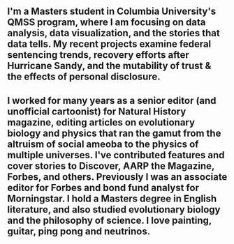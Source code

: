 ## I'm a Masters student in Columbia University's QMSS program, where I am focusing on data analysis, data visualization, and the stories that data tells. My recent projects examine federal sentencing trends, recovery efforts after Hurricane Sandy, and the mutability of trust & the effects of personal disclosure.

## I worked for many years as a senior editor (and unofficial cartoonist) for Natural History magazine, editing articles on evolutionary biology and physics that ran the gamut from the altruism of social ameoba to the physics of multiple universes. I've contributed features and cover stories to Discover, AARP the Magazine, Forbes, and others. Previously I was an associate editor for Forbes and bond fund analyst for Morningstar. I hold a Masters degree in English literature, and also studied evolutionary biology and the philosophy of science. I love painting, guitar, ping pong and neutrinos.  
